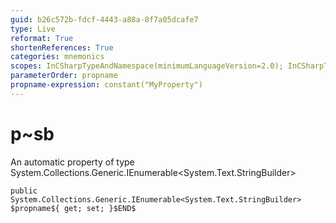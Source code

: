 ```yaml
---
guid: b26c572b-fdcf-4443-a88a-8f7a05dcafe7
type: Live
reformat: True
shortenReferences: True
categories: mnemonics
scopes: InCSharpTypeAndNamespace(minimumLanguageVersion=2.0); InCSharpTypeMember(minimumLanguageVersion=2.0)
parameterOrder: propname
propname-expression: constant("MyProperty")
---
```


# p~sb

An automatic property of type System.Collections.Generic.IEnumerable<System.Text.StringBuilder>

```
public System.Collections.Generic.IEnumerable<System.Text.StringBuilder> $propname${ get; set; }$END$
```
